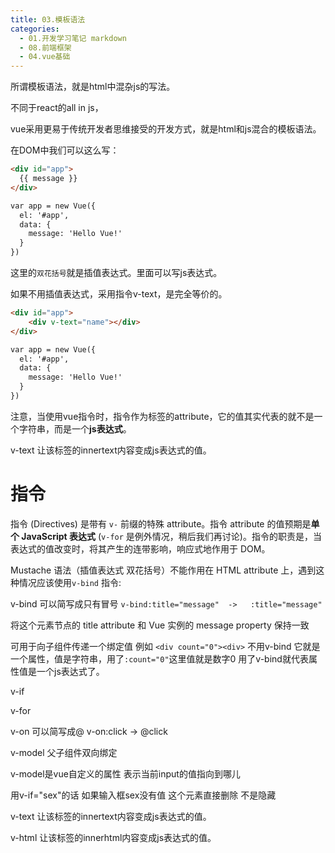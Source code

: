 ```yaml
---
title: 03.模板语法
categories:
  - 01.开发学习笔记 markdown
  - 08.前端框架
  - 04.vue基础
---
```


所谓模板语法，就是html中混杂js的写法。

不同于react的all in js，

vue采用更易于传统开发者思维接受的开发方式，就是html和js混合的模板语法。

在DOM中我们可以这么写：

```html
<div id="app">
  {{ message }}
</div>

var app = new Vue({
  el: '#app',
  data: {
    message: 'Hello Vue!'
  }
})
```

这里的`双花括号`就是插值表达式。里面可以写js表达式。

如果不用插值表达式，采用指令v-text，是完全等价的。

```html
<div id="app">
    <div v-text="name"></div>
</div>

var app = new Vue({
  el: '#app',
  data: {
    message: 'Hello Vue!'
  }
})
```

注意，当使用vue指令时，指令作为标签的attribute，它的值其实代表的就不是一个字符串，而是一个**js表达式**。

v-text 让该标签的innertext内容变成js表达式的值。



# 指令

指令 (Directives) 是带有 `v-` 前缀的特殊 attribute。指令 attribute 的值预期是**单个 JavaScript 表达式** (`v-for` 是例外情况，稍后我们再讨论)。指令的职责是，当表达式的值改变时，将其产生的连带影响，响应式地作用于 DOM。



Mustache 语法（插值表达式 双花括号）不能作用在 HTML attribute 上，遇到这种情况应该使用`v-bind` 指令:

v-bind 可以简写成只有冒号  `v-bind:title="message"  ->   :title="message"`

将这个元素节点的 title attribute 和 Vue 实例的 message property 保持一致

可用于向子组件传递一个绑定值 例如 `<div count="0"><div>` 不用v-bind 它就是一个属性，值是字符串，用了`:count="0"`这里值就是数字0 用了v-bind就代表属性值是一个js表达式了。

v-if

v-for 

v-on 可以简写成@   v-on:click -> @click

v-model 父子组件双向绑定

v-model是vue自定义的属性 表示当前input的值指向到哪儿

用v-if="sex"的话 如果输入框sex没有值 这个元素直接删除 不是隐藏

v-text 让该标签的innertext内容变成js表达式的值。

v-html 让该标签的innerhtml内容变成js表达式的值。

